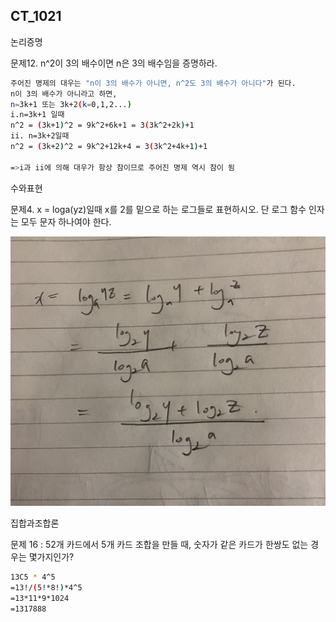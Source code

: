 ## CT_1021

논리증명

문제12. n^2이 3의 배수이면 n은 3의 배수임을 증명하라.

```sh
주어진 명제의 대우는 "n이 3의 배수가 아니면, n^2도 3의 배수가 아니다"가 된다. 
n이 3의 배수가 아니라고 하면, 
n=3k+1 또는 3k+2(k=0,1,2...) 
i.n=3k+1 일때 
n^2 = (3k+1)^2 = 9k^2+6k+1 = 3(3k^2+2k)+1 
ii. n=3k+2일때 
n^2 = (3k+2)^2 = 9k^2+12k+4 = 3(3k^2+4k+1)+1 

=>i과 ii에 의해 대우가 항상 참이므로 주어진 명제 역시 참이 됨
```



수와표현 

문제4. x = loga(yz)일때 x를 2를 밑으로 하는 로그들로 표현하시오. 단 로그 함수 인자는 모두 문자 하나여야 한다.

![image-20201021171033609](CT_01_대전2반_박수아.assets/image-20201021171033609.png)



집합과조합론

문제 16 : 52개 카드에서 5개 카드 조합을 만들 때, 숫자가 같은 카드가 한쌍도 없는 경우는 몇가지인가?

```sh
13C5 * 4^5
=13!/(5!*8!)*4^5
=13*11*9*1024
=1317888
```



